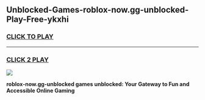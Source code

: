 
## Unblocked-Games-roblox-now.gg-unblocked-Play-Free-ykxhi
<h3>
<a href="https://premium76.site?title=roblox-now.gg-unblocked&ref=09A">CLICK TO PLAY</a></h3>
<hr>

<h3>
<a href="https://premium76.site?title=roblox-now.gg-unblocked&ref=09A">CLICK 2 PLAY</a>
  
</h3>

<a href="https://premium76.site?title=roblox-now.gg-unblocked&ref=09A"><img src="https://clearcache.store/games.png"></a>


**roblox-now.gg-unblocked games unblocked: Your Gateway to Fun and Accessible Online Gaming**
